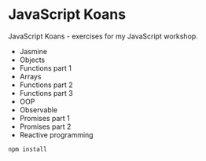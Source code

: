 JavaScript Koans
===

JavaScript Koans - exercises for my JavaScript workshop.

- Jasmine
- Objects
- Functions part 1
- Arrays
- Functions part 2
- Functions part 3
- OOP
- Observable
- Promises part 1
- Promises part 2
- Reactive programming

````
npm install
````
